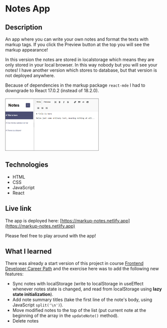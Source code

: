 # Notes App

## Description
An app where you can write your own notes and format the texts with markup tags. If you click the Preview button at the top you will see the markup appearance!

In this version the notes are stored in localstorage which means they are only stored in your local browser. In this way nobody but you will see your notes! I have another version which stores to database, but that version is not deployed anywhere.

Because of dependencies in the markup package `react-mde` I had to downgrade to React 17.0.2 (instead of 18.2.0).
<br/>
<br/>
<img src="my-notes.png" alt="Screenshot." width="300px"/>

## Technologies
- HTML
- CSS
- JavaScript
- React

## Live link
The app is deployed here:
[https://markup-notes.netlify.app](https://markup-notes.netlify.app)

Please feel free to play around with the app!

## What I learned
There was already a start version of this project in course [Frontend Developer Career Path](https://scrimba.com/learn/frontend) and the exercise here was to add the following new features:
- Sync notes with localStorage (write to localStorage in useEffect whenever notes state is changed, and read from localStorage using **lazy state initialization**).
- Add note summary titles (take the first line of the note's body, using JavaScript `split('\n')`).
- Move modified notes to the top of the list (put current note at the beginning of the array in the `updateNote()` method).
- Delete notes
